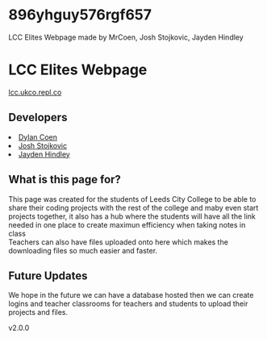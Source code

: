 # 896yhguy576rgf657
LCC Elites Webpage made by MrCoen, Josh Stojkovic, Jayden Hindley


<h1>LCC Elites Webpage</h1>

<a href="https://lcc.ukco.repl.co">lcc.ukco.repl.co</a>

<h2>Developers</h2>

<a href="https://github.com/MrCoen"><li>Dylan Coen</li></a>
<a href="https://github.com/joshuastojkovic"><li>Josh Stojkovic</li></a>
<a href="https://github.com/Jxyden34"><li>Jayden Hindley</li></a>


<h2>What is this page for?</h2>
<p>This page was created for the students of Leeds City College to be able to share their coding projects with the rest of the college and maby even start projects together, it also has a hub where the students will have all the link needed in one place to create maximun efficiency when taking notes in class<br>
Teachers can also have files uploaded onto here which makes the downloading files so much easier and faster.</p>

<h2>Future Updates</h2>
<p>We hope in the future we can have a database hosted then we can create logins and teacher classrooms for teachers and students to upload their projects and files. <br>
</p>

<p>v2.0.0</p>
